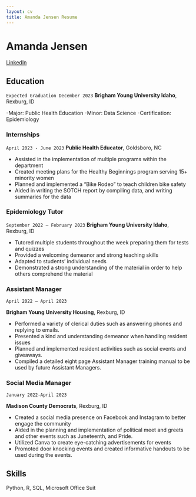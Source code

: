 ```yaml
---
layout: cv
title: Amanda Jensen Resume
---
```

# Amanda Jensen

<div id="webaddress">
<a href="https://www.linkedin.com/in/amanda-jensen-a611351b8/">LinkedIn</a>
</div>

<!-- https://www.monique.tech/the-art-of-markdown -->

## Education
`Expected Graduation December 2023`
__Brigham Young University Idaho__, Rexburg, ID

-Major: Public Health Education
-Minor: Data Science
-Certification: Epidemiology

### Internships

`April 2023 - June 2023`
__Public Health Educator__, Goldsboro, NC

-	Assisted in the implementation of multiple programs within the department
-	Created meeting plans for the Healthy Beginnings program serving 15+ minority women
-	Planned and implemented a “Bike Rodeo” to teach children bike safety
-	Aided in writing the SOTCH report by compiling data, and writing summaries for the data

### Epidemiology Tutor

`September 2022 – February 2023`
__Brigham Young University Idaho__, Rexburg, ID

- Tutored multiple students throughout the week preparing them for tests and quizzes
-	Provided a welcoming demeanor and strong teaching skills 
-	Adapted to students’ individual needs
-	Demonstrated a strong understanding of the material in order to help others comprehend the material

### Assistant Manager

`April 2022 – April 2023`

__Brigham Young University Housing__, Rexburg, ID
-	Performed a variety of clerical duties such as answering phones and replying to emails.
-	Presented a kind and understanding demeanor when handling resident issues
-	Planned and implemented resident activities such as social events and giveaways. 
-	Compiled a detailed eight page Assistant Manager training manual to be used by future Assistant Managers.

### Social Media Manager

`January 2022-April 2023`

__Madison County Democrats__, Rexburg, ID
-	Created a social media presence on Facebook and Instagram to better engage the community
-	Aided in the planning and implementation of political meet and greets and other events such as Juneteenth, and Pride. 
-	Utilized Canva to create eye-catching advertisements for events 
-	Promoted door knocking events and created informative handouts to be used during the events.
  
## Skills
Python, R, SQL, Microsoft Office Suit


<!-- ### Footer

Last updated: May 2013 -->


